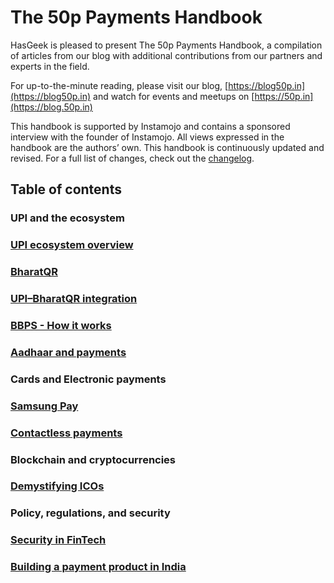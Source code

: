 # **The 50p Payments Handbook**

HasGeek is pleased to present The 50p Payments Handbook, a compilation of articles from our blog with additional contributions from our partners and experts in the field.

For up-to-the-minute reading, please visit our blog, [https://blog50p.in](https://blog50p.in) and watch for events and meetups on [https://50p.in](https://blog.50p.in)

This handbook is supported by Instamojo and contains a sponsored interview with the founder of Instamojo. All views expressed in the handbook are the authors’ own. This handbook is continuously updated and revised. For a full list of changes, check out the [changelog](/changelog.md).

## Table of contents

### UPI and the ecosystem

### [UPI ecosystem overview](/upi-ecosystem-overview.md)

### [BharatQR](https://www.gitbook.com/book/hasgeek/50p-handbook/edit#)

### [UPI–BharatQR integration](/upi-bharat-qr-integration.md)

### [BBPS - How it works](https://www.gitbook.com/book/hasgeek/50p-handbook/edit#)

### [Aadhaar and payments](https://www.gitbook.com/book/hasgeek/50p-handbook/edit#)

### Cards and Electronic payments

### [Samsung Pay](/samsung-pay.md)

### [Contactless payments](https://www.gitbook.com/book/hasgeek/50p-handbook/edit#)

### Blockchain and cryptocurrencies

### [Demystifying ICOs](/demystifying-icos.md)

### Policy, regulations, and security

### [Security in FinTech](/security-in-fintech.md)

### [Building a payment product in India](/building-a-payment-product-in-india.md)

### 



